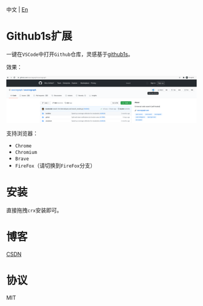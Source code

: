 中文 | [En](https://github.com/2293736867/Github1sExtension/blob/main/README_en.md)

# Github1s扩展

一键在`VSCode`中打开`Github`仓库，灵感基于[github1s](https://github.com/conwnet/github1s)。

效果：

![](./image/image.png)

支持浏览器：

- `Chrome`
- `Chromium`
- `Brave`
- `FireFox`（请切换到`FireFox`分支）

# 安装

直接拖拽`crx`安装即可。

# 博客

[CSDN](https://blog.csdn.net/qq_27525611/article/details/113799360)

# 协议

MIT
